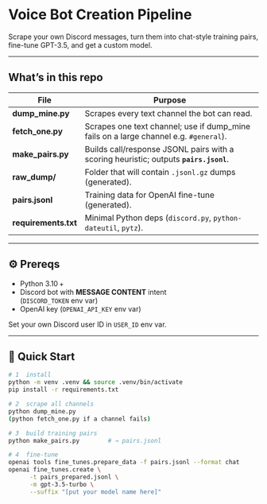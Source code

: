 # Voice Bot Creation Pipeline  
Scrape your own Discord messages, turn them into chat-style training pairs, fine-tune GPT-3.5, and get a custom model.

---

## What’s in this repo

| File | Purpose |
|------|---------|
| **dump_mine.py** | Scrapes every text channel the bot can read. |
| **fetch_one.py** | Scrapes one text channel; use if dump_mine fails on a large channel e.g. `#general`). |
| **make_pairs.py** | Builds call/response JSONL pairs with a scoring heuristic; outputs **`pairs.jsonl`**. |
| **raw_dump/** | Folder that will contain `.jsonl.gz` dumps (generated). |
| **pairs.jsonl** | Training data for OpenAI fine-tune (generated). |
| **requirements.txt** | Minimal Python deps (`discord.py`, `python-dateutil`, `pytz`). |

---

## ⚙️ Prereqs

* Python 3.10 +
* Discord bot with **MESSAGE CONTENT** intent  
  (`DISCORD_TOKEN` env var)
* OpenAI key (`OPENAI_API_KEY` env var)

Set your own Discord user ID in `USER_ID` env var.

---

## 🚀 Quick Start

```bash
# 1  install
python -m venv .venv && source .venv/bin/activate
pip install -r requirements.txt

# 2  scrape all channels
python dump_mine.py
(python fetch_one.py if a channel fails)

# 3  build training pairs
python make_pairs.py        # → pairs.jsonl

# 4  fine-tune
openai tools fine_tunes.prepare_data -f pairs.jsonl --format chat
openai fine_tunes.create \
      -t pairs_prepared.jsonl \
      -m gpt-3.5-turbo \
      --suffix "[put your model name here]"
